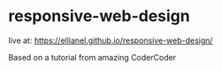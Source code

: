 # responsive-web-design

live at:
https://ellianel.github.io/responsive-web-design/

Based on a tutorial from amazing CoderCoder

